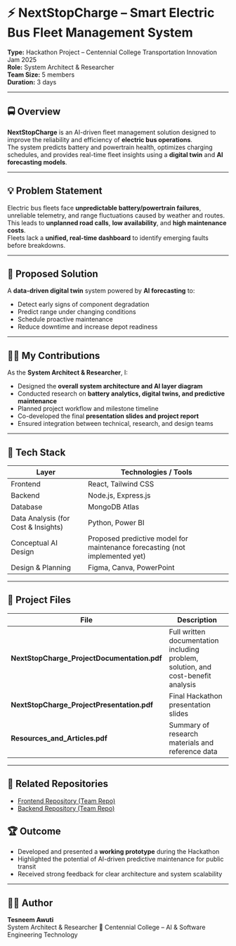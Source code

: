 # ⚡ NextStopCharge – Smart Electric Bus Fleet Management System

**Type:** Hackathon Project – Centennial College Transportation Innovation Jam 2025  
**Role:** System Architect & Researcher  
**Team Size:** 5 members  
**Duration:** 3 days

---

## 🚍 Overview
**NextStopCharge** is an AI-driven fleet management solution designed to improve the reliability and efficiency of **electric bus operations**.  
The system predicts battery and powertrain health, optimizes charging schedules, and provides real-time fleet insights using a **digital twin** and **AI forecasting models**.

---

## 💡 Problem Statement
Electric bus fleets face **unpredictable battery/powertrain failures**, unreliable telemetry, and range fluctuations caused by weather and routes.  
This leads to **unplanned road calls**, **low availability**, and **high maintenance costs**.  
Fleets lack a **unified, real-time dashboard** to identify emerging faults before breakdowns.

---

## 🔧 Proposed Solution
A **data-driven digital twin** system powered by **AI forecasting** to:
- Detect early signs of component degradation  
- Predict range under changing conditions  
- Schedule proactive maintenance  
- Reduce downtime and increase depot readiness  

---

## 👩‍💻 My Contributions
As the **System Architect & Researcher**, I:
- Designed the **overall system architecture and AI layer diagram**  
- Conducted research on **battery analytics, digital twins, and predictive maintenance**  
- Planned project workflow and milestone timeline  
- Co-developed the final **presentation slides and project report**  
- Ensured integration between technical, research, and design teams  

---

## 🧠 Tech Stack
| Layer | Technologies / Tools |
|-------|----------------------|
| Frontend | React, Tailwind CSS |
| Backend | Node.js, Express.js |
| Database | MongoDB Atlas |
| Data Analysis (for Cost & Insights) | Python, Power BI |
| Conceptual AI Design | Proposed predictive model for maintenance forecasting (not implemented yet) |
| Design & Planning | Figma, Canva, PowerPoint |

---

## 📂 Project Files
| File | Description |
|------|--------------|
| **NextStopCharge_ProjectDocumentation.pdf** | Full written documentation including problem, solution, and cost-benefit analysis |
| **NextStopCharge_ProjectPresentation.pdf** | Final Hackathon presentation slides |
| **Resources_and_Articles.pdf** | Summary of research materials and reference data |

---

## 🔗 Related Repositories
- [Frontend Repository (Team Repo)](https://github.com/yourteammate/frontend-nextstopcharge)  
- [Backend Repository (Team Repo)](https://github.com/yourteammate/backend-nextstopcharge)


## 🏆 Outcome
- Developed and presented a **working prototype** during the Hackathon  
- Highlighted the potential of AI-driven predictive maintenance for public transit  
- Received strong feedback for clear architecture and system scalability

---

## 👩‍🔬 Author
**Tesneem Awuti**  
System Architect & Researcher 
📍 Centennial College – AI & Software Engineering Technology  
